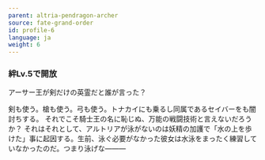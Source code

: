 ```yaml
---
parent: altria-pendragon-archer
source: fate-grand-order
id: profile-6
language: ja
weight: 6
---
```


### 絆Lv.5で開放

アーサー王が剣だけの英霊だと誰が言った？

剣も使う。槍も使う。弓も使う。トナカイにも乗るし同属であるセイバーをも闇討ちする。
それでこそ騎士王の名に恥じぬ、万能の戦闘技術と言えないだろうか？
それはそれとして、アルトリアが泳がないのは妖精の加護で「水の上を歩けた」事に起因する。生前、泳ぐ必要がなかった彼女は水泳をまったく練習していなかったのだ。つまり泳げな―――
